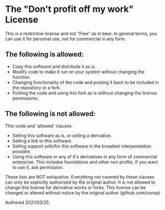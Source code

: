 # The "Don't profit off my work" License

This is a restrictive license and not "Free" as in beer. In general terms, you can use it for personal use, not for commercial in any form.

## The following is allowed:
- Copy this software and distribute it as is.
- Modify code to make it run on your system without changing the function.
- Changing functionality of the code and posting it back to be included in the repository or a fork.
- Forking the code and using this fork as is without changing the license permissions.

## The following is not allowed:
This voids and 'allowed' clauses.
- Selling this software as is, or selling a derivative.
- Selling a link to this software.
- Selling support with/for this software in the broadest interperetation possible.
- Using this software or any of it's derivatives in any form of commercial enterprise. This includes foundations and other non profits. If you want to use it, ask permission.

These lists are NOT exhaustive. Everything not covered by these clauses can only be explicitly authorized by the original author. It is not allowed to change this license for derivative works or forks.
This license can be changed or altered without notice by the original author (github.com/consp)

Authored 2021/03/25.
